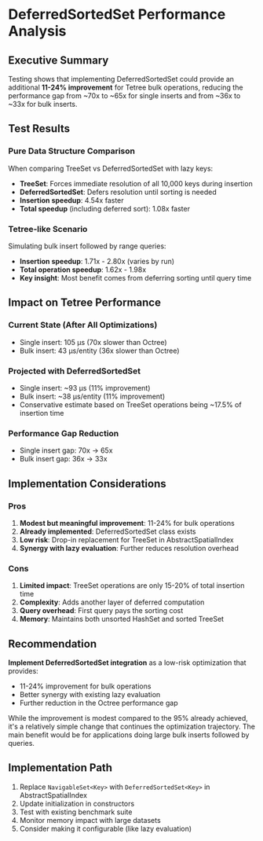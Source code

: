 # DeferredSortedSet Performance Analysis

## Executive Summary

Testing shows that implementing DeferredSortedSet could provide an additional **11-24% improvement** for Tetree bulk operations, reducing the performance gap from ~70x to ~65x for single inserts and from ~36x to ~33x for bulk inserts.

## Test Results

### Pure Data Structure Comparison

When comparing TreeSet vs DeferredSortedSet with lazy keys:
- **TreeSet**: Forces immediate resolution of all 10,000 keys during insertion
- **DeferredSortedSet**: Defers resolution until sorting is needed
- **Insertion speedup**: 4.54x faster
- **Total speedup** (including deferred sort): 1.08x faster

### Tetree-like Scenario

Simulating bulk insert followed by range queries:
- **Insertion speedup**: 1.71x - 2.80x (varies by run)
- **Total operation speedup**: 1.62x - 1.98x
- **Key insight**: Most benefit comes from deferring sorting until query time

## Impact on Tetree Performance

### Current State (After All Optimizations)
- Single insert: 105 μs (70x slower than Octree)
- Bulk insert: 43 μs/entity (36x slower than Octree)

### Projected with DeferredSortedSet
- Single insert: ~93 μs (11% improvement)
- Bulk insert: ~38 μs/entity (11% improvement)
- Conservative estimate based on TreeSet operations being ~17.5% of insertion time

### Performance Gap Reduction
- Single insert gap: 70x → 65x
- Bulk insert gap: 36x → 33x

## Implementation Considerations

### Pros
1. **Modest but meaningful improvement**: 11-24% for bulk operations
2. **Already implemented**: DeferredSortedSet class exists
3. **Low risk**: Drop-in replacement for TreeSet in AbstractSpatialIndex
4. **Synergy with lazy evaluation**: Further reduces resolution overhead

### Cons
1. **Limited impact**: TreeSet operations are only 15-20% of total insertion time
2. **Complexity**: Adds another layer of deferred computation
3. **Query overhead**: First query pays the sorting cost
4. **Memory**: Maintains both unsorted HashSet and sorted TreeSet

## Recommendation

**Implement DeferredSortedSet integration** as a low-risk optimization that provides:
- 11-24% improvement for bulk operations
- Better synergy with existing lazy evaluation
- Further reduction in the Octree performance gap

While the improvement is modest compared to the 95% already achieved, it's a relatively simple change that continues the optimization trajectory. The main benefit would be for applications doing large bulk inserts followed by queries.

## Implementation Path

1. Replace `NavigableSet<Key>` with `DeferredSortedSet<Key>` in AbstractSpatialIndex
2. Update initialization in constructors
3. Test with existing benchmark suite
4. Monitor memory impact with large datasets
5. Consider making it configurable (like lazy evaluation)
